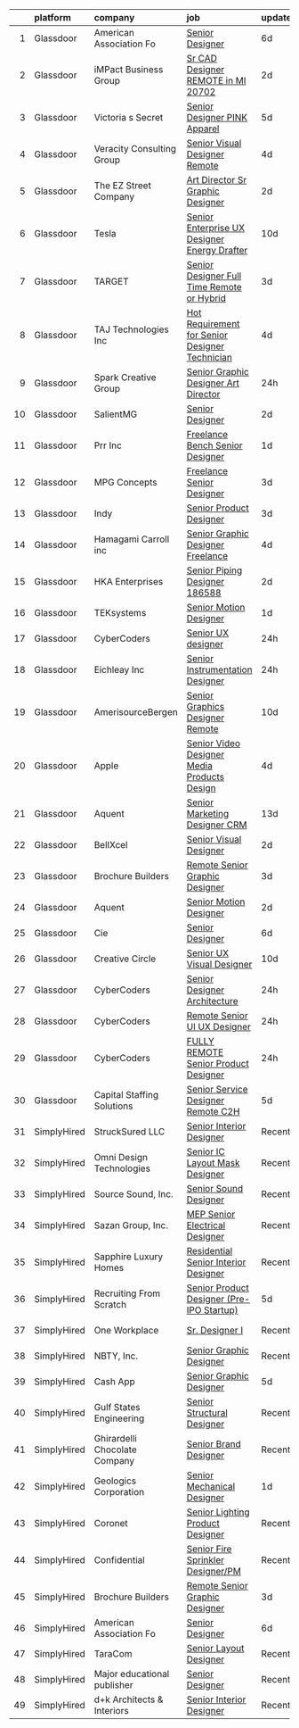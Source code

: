 

|    | platform    | company                       | job                                                                                                                                                                                                                                                                                                                                                                                                                                                                                                                                                                                                                                                                                                                                                                                                                                                                                                                                                                                                                                                                                                                                                                                                                                                                                                                                                                                                             | update_time   | location                    |
|---:|:------------|:------------------------------|:----------------------------------------------------------------------------------------------------------------------------------------------------------------------------------------------------------------------------------------------------------------------------------------------------------------------------------------------------------------------------------------------------------------------------------------------------------------------------------------------------------------------------------------------------------------------------------------------------------------------------------------------------------------------------------------------------------------------------------------------------------------------------------------------------------------------------------------------------------------------------------------------------------------------------------------------------------------------------------------------------------------------------------------------------------------------------------------------------------------------------------------------------------------------------------------------------------------------------------------------------------------------------------------------------------------------------------------------------------------------------------------------------------------|:--------------|:----------------------------|
|  1 | Glassdoor   | American Association Fo       | [Senior Designer](https://www.glassdoor.com/partner/jobListing.htm?pos=124&ao=1136043&s=58&guid=000001839cb74f799a68003c51aee3e2&src=GD_JOB_AD&t=SR&vt=w&ea=1&cs=1_834a4c22&cb=1664781603252&jobListingId=1008163302632&jrtk=3-0-1geebek28jflq801-1geebek2mh4d0800-2648f2ef8d473954-)                                                                                                                                                                                                                                                                                                                                                                                                                                                                                                                                                                                                                                                                                                                                                                                                                                                                                                                                                                                                                                                                                                                           | 6d            | Remote                      |
|  2 | Glassdoor   | iMPact Business Group         | [Sr  CAD Designer REMOTE in MI   20702](https://www.glassdoor.com/partner/jobListing.htm?pos=110&ao=1110586&s=58&guid=000001839cb74f799a68003c51aee3e2&src=GD_JOB_AD&t=SR&vt=w&ea=1&cs=1_7570a1d9&cb=1664781603251&jobListingId=1008173763576&cpc=217C45A42544DB93&jrtk=3-0-1geebek28jflq801-1geebek2mh4d0800-3b4dbd5ef948141c--6NYlbfkN0CJbMOVrL4pmOIN70aek35lGUd1VGkUUl9qM-u8TQSK31Uo9iBKa4zcbWmzwKIAH8hbAO13aEDFoUG6xb8VG57F3Fw37wXLnW5F01QWxLh9yvEhv4_QRRa7NXfljHmqJDSNeubqED9JL1ob3omGpaVBlFEwvUP-PaC-j1ncsIZ8R3jnmHMhidPjjeP4qJwrwQFjXIOZ4USQvmJT6un7sYkZ1z1haz4mm4qlm6QcWjukeGSlvyO3ntuuZxnCoqMUEAZ3NVvLFQeEOZzSm87K_GEe1tqUjgT5AjRreHh-Q8hbx6izbuHEfgZyw0CcmpmhfPnj2hSb6TRmP9y2dLV1I-6X-HU-WS3HYN2rcdNUBWFOsMGxI0BtkFLmneE5i8yHuHW_JgxLNRJPRdjNndmZRHCv9SD4zvtRng-24QvJGml6G7iWw8bO8r6ql7hIwsmArd4bUuRzDDrUUV9EE34gU7wnj6T1BfE-2IZh_MEaFxS6G6haBzp0M0Jk4F29bI9ZiZl9YQQzRxWNoftKB8phoLax_qLeFyGVqBI%3D)                                                                                                                                                                                                                                                                                                                                                                                                                                                                                                  | 2d            | Jackson, MI                 |
|  3 | Glassdoor   | Victoria s Secret             | [Senior Designer   PINK Apparel](https://www.glassdoor.com/partner/jobListing.htm?pos=130&ao=1136043&s=58&guid=000001839cb74f799a68003c51aee3e2&src=GD_JOB_AD&t=SR&vt=w&cs=1_d05c35ba&cb=1664781603253&jobListingId=1008167030798&jrtk=3-0-1geebek28jflq801-1geebek2mh4d0800-e538053d18be1298-)                                                                                                                                                                                                                                                                                                                                                                                                                                                                                                                                                                                                                                                                                                                                                                                                                                                                                                                                                                                                                                                                                                                 | 5d            | New York, NY                |
|  4 | Glassdoor   | Veracity Consulting Group     | [Senior Visual Designer  Remote ](https://www.glassdoor.com/partner/jobListing.htm?pos=120&ao=1136043&s=58&guid=000001839cb74f799a68003c51aee3e2&src=GD_JOB_AD&t=SR&vt=w&ea=1&cs=1_75622496&cb=1664781603252&jobListingId=1008168329918&jrtk=3-0-1geebek28jflq801-1geebek2mh4d0800-0b51aaafeb216642-)                                                                                                                                                                                                                                                                                                                                                                                                                                                                                                                                                                                                                                                                                                                                                                                                                                                                                                                                                                                                                                                                                                           | 4d            | Remote                      |
|  5 | Glassdoor   | The EZ Street Company         | [Art Director Sr  Graphic Designer](https://www.glassdoor.com/partner/jobListing.htm?pos=102&ao=1110586&s=58&guid=000001839cb74f799a68003c51aee3e2&src=GD_JOB_AD&t=SR&vt=w&ea=1&cs=1_b168c41a&cb=1664781603250&jobListingId=1008173444476&cpc=451933188B21919D&jrtk=3-0-1geebek28jflq801-1geebek2mh4d0800-5d366da0b83f929e--6NYlbfkN0BKgzQyzTF1Q9mOsR1amaS-juVGLjHt5Cdom-gEF9y-xQXLGdfif3v_Xfk3OeQGiQtAK5AjOk10Qo5rw_nzQu9a5dDf6g4kjvIfV9jE-GdYxpfDkWTdWMT28oi67I_2mfNK6DTVAuQGBT5_283T7OVnXhNm4mav5agX5bnfoqxSbrUrc8lK5UnIAFsLyv7_Ex7hDaxZ_USwgikPtulq0sFHYB57gRcW5B8jss7x2At37hZbnbs7vTMQ5_LQD6EkvLBjF1-MHxsXdMQEeEnrfL5AeD-wK6u7KQt0fPJxmwEPRi8O--QFBq03By5YDDJKPHJe7PZg5mS_xlTgDjFWmASl6cJ8gtww3h0jKmP2vI5s9oURi_Y9seei0giZFyA4nan_qvn8yQ9hPFdzQZWMmVCFo2dwHR7mFazFihdKMrM_e3YnSqMBsPBjSN341wwFwA22epHuPGl1RBwygd6Bl7vAqwNSVJ-DAZQL_Bp1pPlMKtGBV5trk5AFkLSZeWdObBX3CRGG8BrQcQ%3D%3D)                                                                                                                                                                                                                                                                                                                                                                                                                                                                                                                        | 2d            | Remote                      |
|  6 | Glassdoor   | Tesla                         | [Senior Enterprise UX Designer   Energy  Drafter](https://www.glassdoor.com/partner/jobListing.htm?pos=103&ao=1110586&s=58&guid=000001839cb74f799a68003c51aee3e2&src=GD_JOB_AD&t=SR&vt=w&cs=1_ee83aaba&cb=1664781603250&jobListingId=1008157141092&cpc=8795CF9063CD573D&jrtk=3-0-1geebek28jflq801-1geebek2mh4d0800-99f69bd2497309dc--6NYlbfkN0BkX03mv_qGbDFMol2YHqLRvzzvm2LmpzMO_FcYL_FtJlnJTzsjtFTdelRG5HbGrIeCZP9oCSI6InAscyKSqOJk_71tA1vib-eYJP7aX2LoITxi-wUheXLxpva5nRsHLgA8BFkxTRRedzJStOfglPlPupNYgLVTPkAKaHCvA9U94A5N8ayKSl3Aoyq8eC3aJlqpVZWuY3TpKIKw8p5ED43Xqzo5_IMD4tLnG23wtMkzFs7MnWxvw09LU7s9xoKPgoSOxoOZSALfzUed4AX3woNrxIog6J2eGTIeNW7Umj_pZ8aKsWvAYJsBb2UlfYUhFi77y5KD29VJcYo4Fp8ZYZZVCMj1ndQC-Vq93UIhXt428T7TUgDwDiR_F-zu6VCSaNwDJ8vSyuMTedSMSiZDEw_PLrJl_kl57BggIKR2ysYXhRgSzkSyXPrdHYW3L5MEp4BFR28kBmX0_QiH2mTRbpWdD9OTudexlQqAKLQiAQ--WeSEyracHcvC5fYF-ZEhw_bC5n42QX3YZw%3D%3D)                                                                                                                                                                                                                                                                                                                                                                                                                                                                                                               | 10d           | Fremont, CA                 |
|  7 | Glassdoor   | TARGET                        | [Senior Designer  Full Time Remote or Hybrid ](https://www.glassdoor.com/partner/jobListing.htm?pos=117&ao=1136043&s=58&guid=000001839cb74f799a68003c51aee3e2&src=GD_JOB_AD&t=SR&vt=w&cs=1_f00912c0&cb=1664781603252&jobListingId=1008170400878&jrtk=3-0-1geebek28jflq801-1geebek2mh4d0800-a5f421086ca0bf15-)                                                                                                                                                                                                                                                                                                                                                                                                                                                                                                                                                                                                                                                                                                                                                                                                                                                                                                                                                                                                                                                                                                   | 3d            | Minneapolis, MN             |
|  8 | Glassdoor   | TAJ Technologies Inc          | [Hot Requirement for Senior Designer Technician](https://www.glassdoor.com/partner/jobListing.htm?pos=115&ao=1110586&s=58&guid=000001839cb74f799a68003c51aee3e2&src=GD_JOB_AD&t=SR&vt=w&ea=1&cs=1_dc974e7a&cb=1664781603252&jobListingId=1008168702127&cpc=9908D8D4413DBB8A&jrtk=3-0-1geebek28jflq801-1geebek2mh4d0800-7db3e88d9a98a44f--6NYlbfkN0AvfIYseRWpwW3x0zNXUtbk03UNhdg61txhnSesIQFNUooRQFDQdNdJ2To_xwFKxWwr_bvM5II-81w9-5lCvir89iW-z4_dgVMQrX-w0dfw_vcChS1sZi-XqxJgu5EDXUt47MYlqgIs8En8HmDz5p7Vbcc98wPfZadJfgPsMH-M5zT7aG5nUBMvivLB_rl-06SabZKyrtmt8jHdB7HVzLbu2yCiTuYIyih0kV7A3kseydKEvjpiyb9JolUSrAj8t2AZyKiZyLwI2PnE6nBz4u-o0y5jprl6Nct-bFC25FZv55TLmEy-qJBxwduJjTdheLriofMMHZOTbk969_KwlXeU7QPU6AsT_ILyHjTvx7cBa0PleZBFUk90sDVielbGxbDiK-RF8ZWZPqx74YK8rSiVloVgTkfsQOgi9Tgcuu43ZATSmLYc7FeU4eqP4isWG69ayFsWhCN-6VEC9KFPKeGhEsWS2Zv8m9jf0uqYYXJc0P2zVL-WXS-q5xQ7Sl2EsXdt_1NQcy5uKi0i57yvZGy1M3G5T5rlMQY%3D)                                                                                                                                                                                                                                                                                                                                                                                                                                                                                         | 4d            | Plymouth, MN                |
|  9 | Glassdoor   | Spark Creative Group          | [Senior Graphic Designer Art Director](https://www.glassdoor.com/partner/jobListing.htm?pos=101&ao=1110586&s=58&guid=000001839cb74f799a68003c51aee3e2&src=GD_JOB_AD&t=SR&vt=w&ea=1&cs=1_3470c4e0&cb=1664781603250&jobListingId=1008179005162&cpc=07D58528F3898F33&jrtk=3-0-1geebek28jflq801-1geebek2mh4d0800-aa469586a1eef480--6NYlbfkN0BBGG9LMNqL16EzDx9S3nKk4b6IwprgSJginr0DZD_oW-QspO1HW55HdjL9oMzDBnVslbGwEHOgkbNuElnGfKN8zKHAfyIcwho74EaOphMAQzbSEsv2tMlYpx0VDMUZUWOB1A5ZkK0EUGwtY8R9gl1FAaFUX5RwpXxYAdmBGVaZPCPApBkWnu7Esa4gegh55ZWlM3mXQfms3y0rrB0UIdcEH4VqFiK0B8DJxl8KhNW762okKX-g-Iox4Wb6Ol-GOmuFjea2sWfWnUMufRvVusNCQd1GlVpvVfXvl3v9uMSd_Fd0ewaBcoVBCLUeP6w0qbfEAdr_jm9tG35i5_KNAzCFtNNl8Q_8lSDo_TsRHX333C3ufHcHDY_aLFiz4AKqFrzozFSHto9agFPqv872s8jdZ9nWyUhBpxztsn4jIdLv_ssXDI2VM4ahU8VQBThlzDZq5jS0GMVRftZA1dxmp3TaGpc44B5wShEngLEd31-ZwK56baVSFKLlQLa8WZZLAm5bX4DtNcjFOQ%3D%3D)                                                                                                                                                                                                                                                                                                                                                                                                                                                                                                                     | 24h           | Florida                     |
| 10 | Glassdoor   | SalientMG                     | [Senior Designer](https://www.glassdoor.com/partner/jobListing.htm?pos=126&ao=1136043&s=58&guid=000001839cb74f799a68003c51aee3e2&src=GD_JOB_AD&t=SR&vt=w&ea=1&cs=1_15666eb7&cb=1664781603253&jobListingId=1008175511930&jrtk=3-0-1geebek28jflq801-1geebek2mh4d0800-ffedb1015bbd0be1-)                                                                                                                                                                                                                                                                                                                                                                                                                                                                                                                                                                                                                                                                                                                                                                                                                                                                                                                                                                                                                                                                                                                           | 2d            | Remote                      |
| 11 | Glassdoor   | Prr Inc                       | [Freelance  Bench  Senior Designer](https://www.glassdoor.com/partner/jobListing.htm?pos=121&ao=1136043&s=58&guid=000001839cb74f799a68003c51aee3e2&src=GD_JOB_AD&t=SR&vt=w&ea=1&cs=1_35a6be4f&cb=1664781603252&jobListingId=1008176727218&jrtk=3-0-1geebek28jflq801-1geebek2mh4d0800-c879ebe5464b3b1b-)                                                                                                                                                                                                                                                                                                                                                                                                                                                                                                                                                                                                                                                                                                                                                                                                                                                                                                                                                                                                                                                                                                         | 1d            | Seattle, WA                 |
| 12 | Glassdoor   | MPG Concepts                  | [Freelance Senior Designer](https://www.glassdoor.com/partner/jobListing.htm?pos=122&ao=1136043&s=58&guid=000001839cb74f799a68003c51aee3e2&src=GD_JOB_AD&t=SR&vt=w&ea=1&cs=1_b67678d2&cb=1664781603252&jobListingId=1008171576813&jrtk=3-0-1geebek28jflq801-1geebek2mh4d0800-3d9b23651771236b-)                                                                                                                                                                                                                                                                                                                                                                                                                                                                                                                                                                                                                                                                                                                                                                                                                                                                                                                                                                                                                                                                                                                 | 3d            | New York, NY                |
| 13 | Glassdoor   | Indy                          | [Senior Product Designer](https://www.glassdoor.com/partner/jobListing.htm?pos=127&ao=1136043&s=58&guid=000001839cb74f799a68003c51aee3e2&src=GD_JOB_AD&t=SR&vt=w&ea=1&cs=1_52d0e2cc&cb=1664781603253&jobListingId=1008171339552&jrtk=3-0-1geebek28jflq801-1geebek2mh4d0800-3bf3ef3c19491739-)                                                                                                                                                                                                                                                                                                                                                                                                                                                                                                                                                                                                                                                                                                                                                                                                                                                                                                                                                                                                                                                                                                                   | 3d            | Remote                      |
| 14 | Glassdoor   | Hamagami   Carroll  inc       | [Senior Graphic Designer Freelance](https://www.glassdoor.com/partner/jobListing.htm?pos=129&ao=1136043&s=58&guid=000001839cb74f799a68003c51aee3e2&src=GD_JOB_AD&t=SR&vt=w&ea=1&cs=1_2a87ee63&cb=1664781603253&jobListingId=1008169744633&jrtk=3-0-1geebek28jflq801-1geebek2mh4d0800-9d45e1a386efc28d-)                                                                                                                                                                                                                                                                                                                                                                                                                                                                                                                                                                                                                                                                                                                                                                                                                                                                                                                                                                                                                                                                                                         | 4d            | Remote                      |
| 15 | Glassdoor   | HKA Enterprises               | [Senior Piping Designer 186588](https://www.glassdoor.com/partner/jobListing.htm?pos=104&ao=1110586&s=58&guid=000001839cb74f799a68003c51aee3e2&src=GD_JOB_AD&t=SR&vt=w&ea=1&cs=1_38a1c27d&cb=1664781603250&jobListingId=1008174123321&cpc=C19BE7EA145E205E&jrtk=3-0-1geebek28jflq801-1geebek2mh4d0800-43042e21171e7b19--6NYlbfkN0D2Zbx9XuZiwQ79GU-6D-_G_OF5jUrh-BR5XA-QHW_xVEvvOjbjwa9TzC44A7zOICtFTHilMOnx04jLJAONTLWlpUPDsgOIMygdOVcIY808OuHPTAK0elDLzTqgYomLuJDJp2AkRUEgVvSHLsFGUPJZGhAmZqeCxRHPWyO302OawFiCvW938j3AnHCorLdrD-X1cXb9lahmjl9hbnLBXpRx7odf32RLWwsm76rj8OalMfII4CC7WahAtbBPi9B2QdS8A4civh651n6p9H_YqVXZh-eKjSpvuQuYi6BD-55oXH_gHUvVlfPRJFNZQxcVSCdjLN6lhPUti3Rd1UH6r_ERB7yw85oSSDbM6RFbAkVLHvuKXBytmhHq6VAZHPNyZ_lJ5Zg6gEFcsD60IhP5HDJcSys3GFBcAfEzGUeO0kZF0MmJ4cSYaI-MY3CHvSpxC3nowaVHo4REy39iztnJwXE6hMWu_-nvrr_9aVuX2XwlzNjlPB5is6jiOwU8XIVbvhFkRZiUES9IdiJm9_g5tKoT)                                                                                                                                                                                                                                                                                                                                                                                                                                                                                                                        | 2d            | Remote                      |
| 16 | Glassdoor   | TEKsystems                    | [Senior Motion Designer](https://www.glassdoor.com/partner/jobListing.htm?pos=114&ao=1110586&s=58&guid=000001839cb74f799a68003c51aee3e2&src=GD_JOB_AD&t=SR&vt=w&cs=1_2a498c03&cb=1664781603252&jobListingId=1008176510377&cpc=9908D8D4413DBB8A&jrtk=3-0-1geebek28jflq801-1geebek2mh4d0800-d7a3892355a7b877--6NYlbfkN0AuKz8EBO1xHDEL7V2YF9xF3dC_I9B9i-Zw2Jh8clPMK3KTieKealHQMRxLfyLBLKKXr0Yh3t84VnW2t2zmgrJG6-FW_fHB65yPIJPfR1sBS1hSG9YHO0E9DxFb2_i0z32imRr43yTnPxg-HGU9owPdkdL6m6ljgzKLiwahkYwF3DwvaYp57-d-OU5DqLEPAw7dGLpE2Zsoyq7UfnGgoFP9NfTvuYqlC8dmcp7ngq3ilgeqHe8xlHV5Swpx68ZDQB7ygm6nZDXWs355oxkNC_pSecH9amMK7bJSv6OYGqN8VmW0P5Ug-40fubHex2uXQEv_yD9lc4miv-ioRPc-xPsMQQVw7Lrscfxw77dh4r_rV2LwI5QX4sZ8o3wocashaJ0Kz47hOKl6GIkykrK4gczSZIpj7jYaIq6jjTAK0DyxZqcZygzrDoN7N17IsoizJv8x0JedDV0bWEiSDiNDTEeYs3iYlqOde6vZ0Lg-ji71ZrtMSz1fT_j2mzVxJl4EKKzkDIkHLThIq6aFp-4LCXpEBNspYaLHXZ7Y6pkwF9zcEnFpzrBXXlzhYD-GNmWZ_XpB0KbIOfjqLC3YoAoqOplut_92pKPPLomCESSg0sEoNtLNHO4okHvlcwL2DeYXSLZY2iYviwH3OVU7E0q1Dpv_LY7tCFt12l21b3ihkUXixhcDl_EDPcYq4Wi7-1UjP0UO03hv9HQALXZ36EgJUbxnR2yR9Hd0W4A19eW0ng7RUbOhHf-aY9buia0nQmlnGtFLANZ-3uZxYy_3O7APcu5jb5WRwseyoP2iY4bR13lp9AtNRF85h75N4ZMrRDqANcQ7U7JGtxDgBFdY3OvyqEBQszFzMj6qYi0LXLq4PIbgvHUhAP2Hr_OFUwC8PVvRongBl7zXFhux0EE76wrBmNUrhV1zvL1hmV--my7ubIeRtA%3D%3D)                                                                                                        | 1d            | Mountain View, CA           |
| 17 | Glassdoor   | CyberCoders                   | [Senior UX designer](https://www.glassdoor.com/partner/jobListing.htm?pos=109&ao=1110586&s=58&guid=000001839cb74f799a68003c51aee3e2&src=GD_JOB_AD&t=SR&vt=w&ea=1&cs=1_c5568b08&cb=1664781603251&jobListingId=1008177954043&cpc=451933188B21919D&jrtk=3-0-1geebek28jflq801-1geebek2mh4d0800-a83c1a173760476a--6NYlbfkN0CpFJQzrgRR8WqXWK1qKKEqALWJw739KlKqr2H-MSI4eoBlI4EFrmor2FYZMP3muM3GjOyXZaeiwJWrU16f3KRnvG62X0ArlEvO-E2EnbJ4Wl9YoVlZNJAVA7i_dm4ymopdOafTXhgY1F4vn-HNK-mJGKBNDp4gpr2qrITL8GHY3O-atl04c01WeKttGMcNKOJqsRrZZ82I4ukVMuKdoSDnzWvfnElHotXhpu2WjjldxRvF7xfBgVjrv_8yWa7_qYmalz1p1TOXL3TNwf41Q62nOEzMHIqDxC38r4A4LtrVwqyEghFbcQPJE39XRAtdWrmckTDZloTRaYLMLX59_DCykO7052y6bCMTf-oWqatv6S-BrMpyYofq47iJoLMGSEW3lXg2_3JYDKxVG7wQDEAOpviIho02gaarCoC9FIAh4Reds6vvQUefCdhkl8EQj_UGDY0TIZnZt0xTaX7hgWxS5s9LC0A5cw1FmTTp-HP1COrWp_k21mcDwFQ-gTmD2LUv73rwhbMoegoLNImlCZQ_eaB5kMkRyvBc76LTdMT_nOWqSiqJEGVOkUJRkZVJgM4trForG2Ji2X6LBa9Z5abUD8zd21d5jybMcFOwZVME5rxqpBbKAfdQusJ1bGmDAjtkHlWzVhWLKQzaM9CnrdRR-oWlCZvEt7nHeePPc_k3HGF00v-kLdHeshHgg4nQcvgDz2CWD_CdSFP-Yoj3iIsMe4zxZ3N8ruNobbzVNmcU7nYqeX3-dbIHe4VwVE2S-miz4VLYUd8_1AR8yw_zn9Z5qulqTZnepxM0q1BYDR3e-l2ZsSSMAGXNoltY5FrJuLiWqPlduLe3rEHCihlnheRQPxkrJlf-GcIMaIoFzMVsaAotDcqAgzchdOGKsG9qa3Wk01BVCa94WyJMNP7doEhqkL83RrmBkYVCIs2PK0EJQAXFHa-o5S0V14SKA7TZmbJDk7zr36gofe_tyURLswifEhAX5ElfVNLRCaBYZXhR2H1yK-uTk4ag)                                   | 24h           | Sherman Oaks, CA            |
| 18 | Glassdoor   | Eichleay  Inc                 | [Senior Instrumentation Designer](https://www.glassdoor.com/partner/jobListing.htm?pos=128&ao=1136043&s=58&guid=000001839cb74f799a68003c51aee3e2&src=GD_JOB_AD&t=SR&vt=w&cs=1_ffaa43f0&cb=1664781603253&jobListingId=1008178091332&jrtk=3-0-1geebek28jflq801-1geebek2mh4d0800-2a8316c5433fc0b2-)                                                                                                                                                                                                                                                                                                                                                                                                                                                                                                                                                                                                                                                                                                                                                                                                                                                                                                                                                                                                                                                                                                                | 24h           | Benicia, CA                 |
| 19 | Glassdoor   | AmerisourceBergen             | [Senior Graphics Designer  Remote ](https://www.glassdoor.com/partner/jobListing.htm?pos=118&ao=1136043&s=58&guid=000001839cb74f799a68003c51aee3e2&src=GD_JOB_AD&t=SR&vt=w&cs=1_4332d724&cb=1664781603252&jobListingId=1008156863137&jrtk=3-0-1geebek28jflq801-1geebek2mh4d0800-9481e493c30e419e-)                                                                                                                                                                                                                                                                                                                                                                                                                                                                                                                                                                                                                                                                                                                                                                                                                                                                                                                                                                                                                                                                                                              | 10d           | Remote                      |
| 20 | Glassdoor   | Apple                         | [Senior Video Designer  Media Products Design](https://www.glassdoor.com/partner/jobListing.htm?pos=125&ao=1136043&s=58&guid=000001839cb74f799a68003c51aee3e2&src=GD_JOB_AD&t=SR&vt=w&cs=1_4acb7a34&cb=1664781603253&jobListingId=1008167781276&jrtk=3-0-1geebek28jflq801-1geebek2mh4d0800-47197ca92a82c37e-)                                                                                                                                                                                                                                                                                                                                                                                                                                                                                                                                                                                                                                                                                                                                                                                                                                                                                                                                                                                                                                                                                                   | 4d            | Culver City, CA             |
| 21 | Glassdoor   | Aquent                        | [Senior Marketing Designer  CRM](https://www.glassdoor.com/partner/jobListing.htm?pos=113&ao=1110586&s=58&guid=000001839cb74f799a68003c51aee3e2&src=GD_JOB_AD&t=SR&vt=w&cs=1_faff9d07&cb=1664781603251&jobListingId=1008149007716&cpc=8795CF9063CD573D&jrtk=3-0-1geebek28jflq801-1geebek2mh4d0800-3709bf1146e651fd--6NYlbfkN0DMrcEu7yrtATojKJA7cEzGQ3FdRGWLh0CZQInL4ECGI9gD0Wolx9R2EDT7B77c2cSas1rdJxm5X6DQRJUZDpUUZRgWbl0s_9ICjrQFxLAY8Cug3dlHtuS0AgszclE5H1nuYrSKMGgf7ak-54FdKtyszaw3HBOqpTQKWK4bu3OlH6AnS7tdMO50Xrk6yaNoW8GKy-flB903pskj83Jh7QCTIutVj7U2MdMuFMWsMjR-_BUy9JSACd2_qeYOCHEb2kfLC4tWobhVqrbAq2jqnOv3dMQo7PniXDOa7zG4n5SgCWVTCYsvcFnZgxLWw5DFb4gixgnDt-r6kSMoNgYj32x-sAqkLIVqNF1zPi1zyl2bOs2lPgux9fkamdTufy9h8UJX-OVyqqLyDbQmqTBKBfAqPUSIjbUQsbAuw6y6UA0gHVjt30SNIIKaZ365zOulw7qniqrzLH8XVENtJAu2dwm0ZuJJXBKsxks%3D)                                                                                                                                                                                                                                                                                                                                                                                                                                                                                                                                                                              | 13d           | Remote                      |
| 22 | Glassdoor   | BellXcel                      | [Senior Visual Designer](https://www.glassdoor.com/partner/jobListing.htm?pos=123&ao=1136043&s=58&guid=000001839cb74f799a68003c51aee3e2&src=GD_JOB_AD&t=SR&vt=w&ea=1&cs=1_ee7f59bc&cb=1664781603252&jobListingId=1008174076056&jrtk=3-0-1geebek28jflq801-1geebek2mh4d0800-7fa3e19980a01df2-)                                                                                                                                                                                                                                                                                                                                                                                                                                                                                                                                                                                                                                                                                                                                                                                                                                                                                                                                                                                                                                                                                                                    | 2d            | Remote                      |
| 23 | Glassdoor   | Brochure Builders             | [Remote Senior Graphic Designer](https://www.glassdoor.com/partner/jobListing.htm?pos=116&ao=1136043&s=58&guid=000001839cb74f799a68003c51aee3e2&src=GD_JOB_AD&t=SR&vt=w&ea=1&cs=1_0a30da45&cb=1664781603252&jobListingId=1008171303206&jrtk=3-0-1geebek28jflq801-1geebek2mh4d0800-4055bbf2115dff57-)                                                                                                                                                                                                                                                                                                                                                                                                                                                                                                                                                                                                                                                                                                                                                                                                                                                                                                                                                                                                                                                                                                            | 3d            | Remote                      |
| 24 | Glassdoor   | Aquent                        | [Senior Motion Designer](https://www.glassdoor.com/partner/jobListing.htm?pos=107&ao=1110586&s=58&guid=000001839cb74f799a68003c51aee3e2&src=GD_JOB_AD&t=SR&vt=w&cs=1_50c22966&cb=1664781603250&jobListingId=1008174089719&cpc=0FE1F5EA2BC84A01&jrtk=3-0-1geebek28jflq801-1geebek2mh4d0800-936d9527cb8b4bd7--6NYlbfkN0DMrcEu7yrtATojKJA7cEzGQ3FdRGWLh0CZQInL4ECGI9gD0Wolx9R2v-Aex0-GK04esuCnaHf9YOeFgsbDKkQljrJ6Wol_8eUTQA8Cm7shERPJ4ayUgsIWiBfP2RkHzgJagWaX6_zbtA4Uudy6-t6JuxAOeWkK3hDpSLfsuV6eeqY3EloeAucA9PXW19_hVGpoXDG785AwkNpK62EjSlw5GQmQyc0wZxvniAY42fV92S_RqPhYud7M9gUi9JoTP1agZ18JQbdVnJgTgMNS8nj2NCpn_aD65UKb2Dl2fW3r5h_g2d_7166yqF7vJvmKNqdiBeExKBKIab5pVmDNnCXaWo9ClzdY6PyR1fQP10kHRJSAbHviD_pbd-OEmmtmXkmGo6ge3CkYBLuGmufXervCIDQqlsJfGLN6dvQ8rLruVXcU4-ymMgWxEaaovUMiV9Ni6KSFsHjj0MS_aTXEeRLo)                                                                                                                                                                                                                                                                                                                                                                                                                                                                                                                                                                                                    | 2d            | Orlando, FL                 |
| 25 | Glassdoor   | Cie                           | [Senior Designer](https://www.glassdoor.com/partner/jobListing.htm?pos=119&ao=1136043&s=58&guid=000001839cb74f799a68003c51aee3e2&src=GD_JOB_AD&t=SR&vt=w&ea=1&cs=1_4d90aa33&cb=1664781603252&jobListingId=1008164419382&jrtk=3-0-1geebek28jflq801-1geebek2mh4d0800-5f6cf29bb419ecee-)                                                                                                                                                                                                                                                                                                                                                                                                                                                                                                                                                                                                                                                                                                                                                                                                                                                                                                                                                                                                                                                                                                                           | 6d            | Remote                      |
| 26 | Glassdoor   | Creative Circle               | [Senior UX Visual Designer](https://www.glassdoor.com/partner/jobListing.htm?pos=111&ao=1110586&s=58&guid=000001839cb74f799a68003c51aee3e2&src=GD_JOB_AD&t=SR&vt=w&cs=1_cd659966&cb=1664781603251&jobListingId=1008156040152&cpc=48B9F4758953335C&jrtk=3-0-1geebek28jflq801-1geebek2mh4d0800-1207d58a7f3a906f--6NYlbfkN0BPwlZa85gbT4Q3XYQoU_uQn0Qmw9zd_9UNfmcwtqAVud1yvyq1Z4UAlx1bxhDUi3Iy8Uk8VKb8YVhznEaLeI_cbpEyFXJATttdQVCkGxtO4GQU_osEhnyuzWzTqapCmBtMoT77NM_IIb0Cqto0iVrJQNE1meD9MXH5bp_NACqe4yeerRFbUgZfqkuKJJrp7dze7cybfNN9NwqCpx1gpu8eAo-oREs9rZZRdOqRLdy8PA2ohL_oFXFPigTHjvzJ8jakjOZb2C2sXlK1tr4ucf-mUmN9YmturEL4CRKlngG_GN2P4X7srdsadYHRCbjSHRpBwmWxWRv3p35_wXr1ikMvRInb2KZQ3IRLog6RVzoRU4zmD0ik0jJNI_ymijlQXx9PhEo4IPzsxGc-AXa9v_VDlimOVHhsFXjl9AN1XDUkZPJUuDFYF2KM5-2E4hEQ0M5u9QPv08BMlcZuhWVb1LoddtpGvxHzNN__z2UwZgHif3cMfXCk1wb3Dr3LAfE4uMP0j2IYeTrIH1x_CZVRd0mh)                                                                                                                                                                                                                                                                                                                                                                                                                                                                                                                                 | 10d           | Chappaqua, NY               |
| 27 | Glassdoor   | CyberCoders                   | [Senior Designer  Architecture ](https://www.glassdoor.com/partner/jobListing.htm?pos=105&ao=1110586&s=58&guid=000001839cb74f799a68003c51aee3e2&src=GD_JOB_AD&t=SR&vt=w&ea=1&cs=1_ae7ce378&cb=1664781603250&jobListingId=1008177954653&cpc=6FC5BA77C9A4CD78&jrtk=3-0-1geebek28jflq801-1geebek2mh4d0800-54d60a8e1005f0c9--6NYlbfkN0CpFJQzrgRR8WqXWK1qKKEqALWJw739KlKqr2H-MSI4eoBlI4EFrmor2FYZMP3muM3GjOyXZaeiwE3eFhIgueEoTyzCC6kavO_ZT120R61ZWvnMFVGh5WkFbT4Fy7GyOxML2V_U_8H7qyI6UDONU5crYDUEQjuXmvnA6vO88vk8oiBUbxOvv2YuFy2v_CGLMRO6knAirVu2nMJVPXeHpYNvwRPI2UAoNDhTkSQ-GfOviEQpe7XERUaLXbUJCwPq1oqbBM9AKQ3P5NKPGdBn68pIBLgGrb94t-9PaE1BJ0_gFNPOxfFjoSN_2T7CTZw0Gn5emEs2z4L82fBCw3awTTZCC9rg3bey3aKJX-HX225ZIFcwa2U50H0gR6rDyWpLm8DzTDGvU8-8whVf4PmPbYU2bFHj0vj7o6arjzr75zaZ05NpKJP0Dv_U-muZNGSGFFEoH_5l4c_fv3UY92gTT6uHI8Ub477cYIZINCFQuCwIj34w9RjtLuMYCLQtyInDZG5ORHSHH0R81PaSH4tFiNW1sw3ZpKPLqEVbRKAYOwnHXa1pNXk4mlBFyNQGYDUh7W89CVul7Dj094QrS76q7LjvBSLIwU-wVhHC4P1qRdJlQmKo49uVykNxVxcwcoIte2re34blLuhPtQVTdUas_Owh2HRbASbFkVjMUyt16zfasKFo3IXk2dsl7vyJ4Sjcwp2y4eLQVu3Cs6xKMolcLlpEgvnBbwNKgBuzMwOJHeVoP3VschdhvTbsgwvGPsvI1_5Ls-1u8Zi5UGinrs3w6B54ZaJZFUBMQaG2zKSQM_YfzmC_eAFyKXmklPVls1Uu17dBMDT2KNxZ6-jrLWaiGw6Lhw3iQXIcQK2JF5EwXN7IBb9b5ZO2dbkUo32qy901eSrZYgBOswCRAmbvylRTKQKOLUgUJ-ty2UYRqE9xvsIlmbTDlhWI4dwWEE_wgyuzCupBt0DZ0eEWhpEKCYMoKh53CDsEEzX-GApzJRQ_dBqa8qJ7NeJNYW0s)                       | 24h           | Los Angeles, CA             |
| 28 | Glassdoor   | CyberCoders                   | [Remote Senior UI UX Designer](https://www.glassdoor.com/partner/jobListing.htm?pos=112&ao=1110586&s=58&guid=000001839cb74f799a68003c51aee3e2&src=GD_JOB_AD&t=SR&vt=w&ea=1&cs=1_8b7f5b63&cb=1664781603252&jobListingId=1008177953635&cpc=451933188B21919D&jrtk=3-0-1geebek28jflq801-1geebek2mh4d0800-c7d92e4ec715df15--6NYlbfkN0CpFJQzrgRR8WqXWK1qKKEqALWJw739KlKqr2H-MSI4eoBlI4EFrmor2FYZMP3muM3GjOyXZaeiwDillVn5EMwXcWR0cIyGAGEQGE_pKH1wc-dETyFyf5WJkWbINv2wfGapbtRiextdISapMYNlYcTV54GVoY8bXSKZ25Q3tLZJc9NkxbV-C7iHYk6O0zYBnfBW_gR7hGpNXpIGVRM_Sh6NoMUUlqR2xaUk9OOLAmpgichlxgAfmOy0XzxmcSokSsZhVwu6-TeWXhvzyHGRPNTo4eZFHuLV7U6C81DWLEyLzl78yO7FVSjDU8wOzgYEA7tDGXD8Zv3CuFk9Sz2CvxTdW0DO6Cw9sztrmW4fXSMBW07KgRBkLWjBslFOKkfEFZ7sG4AzB-9C40-RrVw7gpSLtI_gncO-90LSEg31meQGuahw73DrETjvALTFxcB6y5f9XhrfDsPDh_DAJA_m-nSPP45eSWf658FfKlKNT_ZlIcSkD5JepheV3JfyhdTnH2zRR7gO89V1xwV2qhKJzx5zxbmszsAfzi2-no0zgWkYK58cpDZHoj1CIa5ulXVOiJfhqrBg1VHRm0jMWHvltNkiecci3s_XfL0cuBrVOaU4oUsc6Hixr65lBIHWnUcwym83nvwugD2M3Xm3cqcF_1jcdnb80QWUYLZ0N4z2zeah3gkbuv-qeqI1CXNwLw8oJJ5Q4Ol-JO6GiVqsrRDvzR32w42sUmUrEGUhPaS9TQt8dOkWpeUMt8Wf3AWdr4d6wF6hj4qPO_AtPoGIaGAR3wPFtIsJoz49HArHziw2ZezyVBondpPkA-FIphjNv9-WaqyR0zkFfOkywCqJQwA_g-J1OV6wK0wgzqdXDMzfQxHYGq_SvJhnisxa3gL84Q3JdT0JDssNbUSdjid4_oYFLU1U_zi0WiZchZp1NPMCESvad01YyHzmoPL6XgFT6N7btbV4WHxSLW-Xz6FZ3nQrGJIaS4HrRZpk5TIlmuPfJocRsRtux6MAbdTn)                         | 24h           | Los Angeles, CA             |
| 29 | Glassdoor   | CyberCoders                   | [FULLY REMOTE   Senior Product Designer](https://www.glassdoor.com/partner/jobListing.htm?pos=108&ao=1110586&s=58&guid=000001839cb74f799a68003c51aee3e2&src=GD_JOB_AD&t=SR&vt=w&ea=1&cs=1_59580037&cb=1664781603251&jobListingId=1008178365745&cpc=6FC5BA77C9A4CD78&jrtk=3-0-1geebek28jflq801-1geebek2mh4d0800-18e2b736d302d990--6NYlbfkN0CpFJQzrgRR8WqXWK1qKKEqALWJw739KlKqr2H-MSI4eoBlI4EFrmor2FYZMP3muM0rBKvv1LH3XsD5YGvmXvfHTpqWuGTNqLuCN72dqb9rnYZAOEpsFouR1AXjDZI8aWARcuGpoSReRkX-XPxkLyeZZUs8RgcgMWbAyfgkVVT7IO9Re_zcWdHUJ_06KkQhkliOUhLI3hvwXds8conV-6bQzNdK0GXLKQxjDCX3Y45frFS95YFqS-BEMx8iyhC259jMp8vIj0c9-5qZHpvYiVFggSNOm-LsxjxDg2yADSyyHR-xcgqv0SduuSCKBKESwXIN_yb757tQs6S55TUTJksXaS-L80gzgagHl3vkig4B2Kz8qM9XsLExAblH3h63_cKn8_Be4uPXQBUv_T1FU-2TvYNE_Al0pevcfXDUbccyOjfBuk1Z6k7DyHioiraleZZaMSh6BPM5DmpEUYqnm-kFzfud82dAZ0UibNnmUZsIrP3GIIsLf6GO0HIQg2WDqS1JhzJeYXFSvCKNw1M0mIAjTorvtwAnZ9_P5dhhBIQYEpK3k8ntxe3bSGw3xBhb42CN3ZDrjufNNK7MPCCvbqlrGjPFbBDBQ_ATgfQhImmYp7TJ3nugk-LNa38trdzFrNdE_2Iu-eVGj-7Ru7u_fqytKauB6kcwUL7J8ev9VWa9R43I5ZYeqYDr8Fb4IBaOS17l96Ts1GNF8Z8XgvpaPvXdKsOiU1PAb6PHiOcuud92BuKAhtYwErDWn_2Km8Ffh6Shc54X1j2j5ySFvPTrpQya4ftj_RfDBBSAse_TRwWbxmLsZ6C2BUNHOQ4AufGMkqWhcxZY-5AT7RyAU92uPby8inM9Wd9a3_yeGIoE1LdFDQDXkwz6_I3nvRxoFiGY18rlcfcY6ftklNbJZ3B0pSWEo5HInGBBFyREBfOW7hfY4jS79pJ56Q8-PMpwGZDGtnAPhZWrCoGbgUNdITCUeBmIXnrzxiKdsCdxrKOYWju7KVp0abfizbGjvTBTJnmMlYo%3D) | 24h           | Washington, DC              |
| 30 | Glassdoor   | Capital Staffing Solutions    | [Senior Service Designer   Remote C2H](https://www.glassdoor.com/partner/jobListing.htm?pos=106&ao=1110586&s=58&guid=000001839cb74f799a68003c51aee3e2&src=GD_JOB_AD&t=SR&vt=w&ea=1&cs=1_17104458&cb=1664781603251&jobListingId=1008165500086&cpc=451933188B21919D&jrtk=3-0-1geebek28jflq801-1geebek2mh4d0800-09fe1c45c86622c0--6NYlbfkN0AHXq2vAVwR3IH7wgnTMdWCa3HguypIXx0DFudX-u0zu6XSU0N9gDGCMsnO9yvyAfN5DgYdcVcZmFjRi74NiTybsCyZIlfmGMK0Zn6E4OINaKdtnUZRk3Q28ySPs8ovd--Ck7fy6fdLLRXotUnsVNCaEf18USXHoXO-m_DroIKkrl7hEczctixPxTdnh-EMZe2Q8HtZVOryWn1PrD4MzDTj3vsTfp58sZbfeikQyFw0XwqDpOBXvgcZhlcXPvy-s8CrfnZEFu3BaWYn561GdS3Xwy3WXzzJR1qmQB7k8yvJ3PmqZyXUGw2pCc3rlJTIujnle4ddIWXXvV89yBxAgySaaTcEARMjG97Qcterpzbo2CoNyD-FRkkIAv3kzhilLvimAPeYcNjfLrO6vJ5vxK1_5EllZfYlJqoBJv2d6Ur_gKxZ7xggfp-5m23_j3DxgzCG-nf_OE-7SnyE4o3dPnzRjvRIeaf3POv96mw0X9FSwZgZpW3jgngPOAlJn8-ngPng6oKohMyvxiV4IOubYhLIWEMoaP1frZOZB3SgizXAzQ%3D%3D)                                                                                                                                                                                                                                                                                                                                                                                                                                                                                     | 5d            | Remote                      |
| 31 | SimplyHired | StruckSured LLC               | [Senior Interior Designer](https://www.simplyhired.com/job/xA4oXDNQAtjFEKZbHbKCohF2UYGnbPhbzc4KRtGgkJGmFgFsisxLlA?q=senior+designer)                                                                                                                                                                                                                                                                                                                                                                                                                                                                                                                                                                                                                                                                                                                                                                                                                                                                                                                                                                                                                                                                                                                                                                                                                                                                            | Recently      | Hood River, OR              |
| 32 | SimplyHired | Omni Design Technologies      | [Senior IC Layout Mask Designer](https://www.simplyhired.com/job/cq0_UiTQ8YKc_gAhhZCfNRe8ZflqGGGsoKYfdS8djw80SEwlIsUT5g?q=senior+designer)                                                                                                                                                                                                                                                                                                                                                                                                                                                                                                                                                                                                                                                                                                                                                                                                                                                                                                                                                                                                                                                                                                                                                                                                                                                                      | Recently      | Milpitas, CA +1 location    |
| 33 | SimplyHired | Source Sound, Inc.            | [Senior Sound Designer](https://www.simplyhired.com/job/mw3datBFZnSnzm3SFniNFlYC60OHbjYX1kgvM61bk-lO-0QBaaabnQ?q=senior+designer)                                                                                                                                                                                                                                                                                                                                                                                                                                                                                                                                                                                                                                                                                                                                                                                                                                                                                                                                                                                                                                                                                                                                                                                                                                                                               | Recently      | Remote                      |
| 34 | SimplyHired | Sazan Group, Inc.             | [MEP Senior Electrical Designer](https://www.simplyhired.com/job/SwdumVZzOq8fLFZDUFgnemgvlM40NMPrA3TLPTFsBLPp6kejTdNT6g?q=senior+designer)                                                                                                                                                                                                                                                                                                                                                                                                                                                                                                                                                                                                                                                                                                                                                                                                                                                                                                                                                                                                                                                                                                                                                                                                                                                                      | Recently      | Seattle, WA                 |
| 35 | SimplyHired | Sapphire Luxury Homes         | [Residential Senior Interior Designer](https://www.simplyhired.com/job/648WfjTuDbgH_PYTY29wEJT9jEPZBkBrdL_VJXnjOQbxCFThlLi3sw?q=senior+designer)                                                                                                                                                                                                                                                                                                                                                                                                                                                                                                                                                                                                                                                                                                                                                                                                                                                                                                                                                                                                                                                                                                                                                                                                                                                                | Recently      | Bloomfield Hills, MI        |
| 36 | SimplyHired | Recruiting From Scratch       | [Senior Product Designer (Pre-IPO Startup)](https://www.simplyhired.com/job/sfY56fa7he1TCLcnGneKmlFIBma6AHvsFhq44kB95l2gJKQyJZSCPg?q=senior+designer)                                                                                                                                                                                                                                                                                                                                                                                                                                                                                                                                                                                                                                                                                                                                                                                                                                                                                                                                                                                                                                                                                                                                                                                                                                                           | 5d            | San Jose, CA +119 locations |
| 37 | SimplyHired | One Workplace                 | [Sr. Designer I](https://www.simplyhired.com/job/FgOvnt3h-6Pakm58Y4ivkWSEQPsfB9jsPRwMXgrGjnKPmobREiibNg?q=senior+designer)                                                                                                                                                                                                                                                                                                                                                                                                                                                                                                                                                                                                                                                                                                                                                                                                                                                                                                                                                                                                                                                                                                                                                                                                                                                                                      | Recently      | Sunnyvale, CA               |
| 38 | SimplyHired | NBTY, Inc.                    | [Senior Graphic Designer](https://www.simplyhired.com/job/9Sf5K6Y0YCE_i931Ach3Sok6OP5TwDl2fRIQWMU6_1MZqnLaG41Z6g?q=senior+designer)                                                                                                                                                                                                                                                                                                                                                                                                                                                                                                                                                                                                                                                                                                                                                                                                                                                                                                                                                                                                                                                                                                                                                                                                                                                                             | Recently      | San Jose, CA                |
| 39 | SimplyHired | Cash App                      | [Senior Graphic Designer](https://www.simplyhired.com/job/K__8bUYq1yGBVw5b2bYJnW-VPuSRo6mcH5j6rq06WKsMFiUNrv-SYg?q=senior+designer)                                                                                                                                                                                                                                                                                                                                                                                                                                                                                                                                                                                                                                                                                                                                                                                                                                                                                                                                                                                                                                                                                                                                                                                                                                                                             | 5d            | New York, NY                |
| 40 | SimplyHired | Gulf States Engineering       | [Senior Structural Designer](https://www.simplyhired.com/job/sWJd1AGBak9VNt3CPVsgwTwNrV3bBNKewzpRUnDXFBcJp5E1I2CC8Q?q=senior+designer)                                                                                                                                                                                                                                                                                                                                                                                                                                                                                                                                                                                                                                                                                                                                                                                                                                                                                                                                                                                                                                                                                                                                                                                                                                                                          | Recently      | Mobile, AL                  |
| 41 | SimplyHired | Ghirardelli Chocolate Company | [Senior Brand Designer](https://www.simplyhired.com/job/INZj1RwZuVtR5dWO0moJTYfQh93qPwaJ9-z_GSOgfq0IwO3ogwHI5g?q=senior+designer)                                                                                                                                                                                                                                                                                                                                                                                                                                                                                                                                                                                                                                                                                                                                                                                                                                                                                                                                                                                                                                                                                                                                                                                                                                                                               | Recently      | San Leandro, CA             |
| 42 | SimplyHired | Geologics Corporation         | [Senior Mechanical Designer](https://www.simplyhired.com/job/x-AY8VJ_EcCPR-azhihsWibYSY8F6hrPrsZYjtMbgtoHQ64ra1HsLw?q=senior+designer)                                                                                                                                                                                                                                                                                                                                                                                                                                                                                                                                                                                                                                                                                                                                                                                                                                                                                                                                                                                                                                                                                                                                                                                                                                                                          | 1d            | San Jose, CA +1 location    |
| 43 | SimplyHired | Coronet                       | [Senior Lighting Product Designer](https://www.simplyhired.com/job/RfGhSWtuJ_lg6SsxwQD_ajD3-LAV4Tdv2X1UfMnbVnV2FPULJvEhtw?q=senior+designer)                                                                                                                                                                                                                                                                                                                                                                                                                                                                                                                                                                                                                                                                                                                                                                                                                                                                                                                                                                                                                                                                                                                                                                                                                                                                    | Recently      | Totowa, NJ                  |
| 44 | SimplyHired | Confidential                  | [Senior Fire Sprinkler Designer/PM](https://www.simplyhired.com/job/Qpimr_k2kSdCQKbKj6Clj6gy3BtvIRm4VxREu-soLH3_3JdoG6TpAA?q=senior+designer)                                                                                                                                                                                                                                                                                                                                                                                                                                                                                                                                                                                                                                                                                                                                                                                                                                                                                                                                                                                                                                                                                                                                                                                                                                                                   | Recently      | Marietta, GA                |
| 45 | SimplyHired | Brochure Builders             | [Remote Senior Graphic Designer](https://www.simplyhired.com/job/6rtRAw_9lBwKTJ7Bu2yh-n8puQIiEu0w7sEBSvpD0vkiADjgEHpwdA?q=senior+designer)                                                                                                                                                                                                                                                                                                                                                                                                                                                                                                                                                                                                                                                                                                                                                                                                                                                                                                                                                                                                                                                                                                                                                                                                                                                                      | 3d            | Remote                      |
| 46 | SimplyHired | American Association Fo       | [Senior Designer](https://www.simplyhired.com/job/cKqAZE8Go4L9RAqKFCQ3zy1Bn2zBhEwT_VbU5KrH2bfx_fhSOOWBEw?q=senior+designer)                                                                                                                                                                                                                                                                                                                                                                                                                                                                                                                                                                                                                                                                                                                                                                                                                                                                                                                                                                                                                                                                                                                                                                                                                                                                                     | 6d            | Remote +1 location          |
| 47 | SimplyHired | TaraCom                       | [Senior Layout Designer](https://www.simplyhired.com/job/15lVedfcgtUCCTyrWovZQxnfHLMbJHtZIO79UN6VMLgT2dTzhuA-uQ?q=senior+designer)                                                                                                                                                                                                                                                                                                                                                                                                                                                                                                                                                                                                                                                                                                                                                                                                                                                                                                                                                                                                                                                                                                                                                                                                                                                                              | Recently      | Santa Clara, CA             |
| 48 | SimplyHired | Major educational publisher   | [Senior Designer](https://www.simplyhired.com/job/tVEL6zK_SehKQRaXftqRg9FLV6MqJ59VNOKZPO0_fCjFnBGHpjWtfg?q=senior+designer)                                                                                                                                                                                                                                                                                                                                                                                                                                                                                                                                                                                                                                                                                                                                                                                                                                                                                                                                                                                                                                                                                                                                                                                                                                                                                     | Recently      | Remote                      |
| 49 | SimplyHired | d+k Architects & Interiors    | [Senior Interior Designer](https://www.simplyhired.com/job/9KA6xRGd2Ae6PcSM0xCb-lWA1Cn_ea5YIPBzPDvAhBF3nWvziyD9pQ?q=senior+designer)                                                                                                                                                                                                                                                                                                                                                                                                                                                                                                                                                                                                                                                                                                                                                                                                                                                                                                                                                                                                                                                                                                                                                                                                                                                                            | Recently      | Chicago, IL                 |